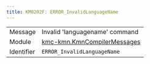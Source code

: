 ```yaml
---
title: KM0202F: ERROR_InvalidLanguageName
---
```


|            |           |
|------------|---------- |
| Message    | Invalid 'languagename' command |
| Module     | [kmc-kmn.KmnCompilerMessages](kmc-kmn.kmncompilermessages) |
| Identifier | `ERROR_InvalidLanguageName` |


